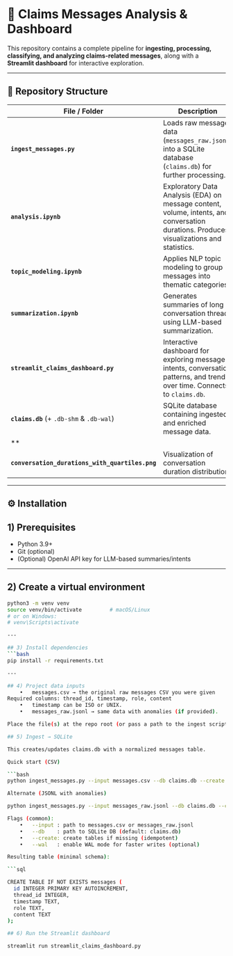 # 📄 Claims Messages Analysis & Dashboard

This repository contains a complete pipeline for **ingesting, processing, classifying, and analyzing claims-related messages**, along with a **Streamlit dashboard** for interactive exploration.

---

## 📂 Repository Structure

| File / Folder | Description |
|---------------|-------------|
| **`ingest_messages.py`** | Loads raw message data (`messages_raw.jsonl`) into a SQLite database (`claims.db`) for further processing. |
| **`analysis.ipynb`** | Exploratory Data Analysis (EDA) on message content, volume, intents, and conversation durations. Produces visualizations and statistics. |
| **`topic_modeling.ipynb`** | Applies NLP topic modeling to group messages into thematic categories. |
| **`summarization.ipynb`** | Generates summaries of long conversation threads using LLM-based summarization. |
| **`streamlit_claims_dashboard.py`** | Interactive dashboard for exploring message intents, conversation patterns, and trends over time. Connects to `claims.db`. |
| **`claims.db`** (+ `.db-shm` & `.db-wal`) | SQLite database containing ingested and enriched message data. |
| **
| **`conversation_durations_with_quartiles.png`** | Visualization of conversation duration distribution. |

---

## ⚙️ Installation

## 1) Prerequisites
- Python 3.9+  
- Git (optional)  
- (Optional) OpenAI API key for LLM-based summaries/intents

---

## 2) Create a virtual environment
```bash
python3 -m venv venv
source venv/bin/activate         # macOS/Linux
# or on Windows:
# venv\Scripts\activate

---

## 3) Install dependencies
```bash
pip install -r requirements.txt

---

## 4) Project data inputs
	•	messages.csv → the original raw messages CSV you were given
Required columns: thread_id, timestamp, role, content
	•	timestamp can be ISO or UNIX.
	•	messages_raw.jsonl → same data with anomalies (if provided).

Place the file(s) at the repo root (or pass a path to the ingest script).

## 5) Ingest → SQLite

This creates/updates claims.db with a normalized messages table.

Quick start (CSV)

```bash
python ingest_messages.py --input messages.csv --db claims.db --create

Alternate (JSONL with anomalies)

python ingest_messages.py --input messages_raw.jsonl --db claims.db --create

Flags (common):
	•	--input : path to messages.csv or messages_raw.jsonl
	•	--db    : path to SQLite DB (default: claims.db)
	•	--create: create tables if missing (idempotent)
	•	--wal   : enable WAL mode for faster writes (optional)

Resulting table (minimal schema):

```sql

CREATE TABLE IF NOT EXISTS messages (
  id INTEGER PRIMARY KEY AUTOINCREMENT,
  thread_id INTEGER,
  timestamp TEXT,
  role TEXT,
  content TEXT
);

## 6) Run the Streamlit dashboard

streamlit run streamlit_claims_dashboard.py

